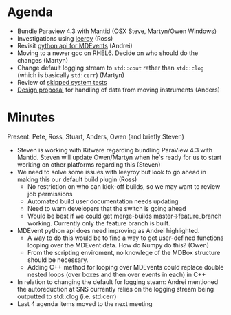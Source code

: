 Agenda
======

* Bundle Paraview 4.3 with Mantid (OSX Steve, Martyn/Owen Windows)
* Investigations using [leeroy](https://github.com/jfrazelle/leeroy) (Ross)
* Revisit [python api for MDEvents](https://github.com/mantidproject/documents/blob/master/Design/pythonAlgorithmsForMDEvents.rst) (Andrei)
* Moving to a newer gcc on RHEL6. Decide on who should do the changes (Martyn)
* Change default logging stream to `std::cout` rather than `std::clog` (which is basically `std:cerr`) (Martyn)
* Review of [skipped system tests](http://developer.mantidproject.org/systemtests/)
* [Design proposal](https://github.com/mantidproject/documents/blob/master/Design/HandlingMovingInstruments.md) for handling of data from moving instruments (Anders) 

Minutes
=======

Present: Pete, Ross, Stuart, Anders, Owen (and briefly Steven)

* Steven is working with Kitware regarding bundling ParaView 4.3 with Mantid. Steven will update Owen/Martyn when he's ready for us to start working on other platforms regarding this (Steven)
* We need to solve some issues with leeyroy but look to go ahead in making this our default build plugin (Ross)
  *  No restriction on who can kick-off builds, so we may want to review job permissions
  *  Automated build user documentation needs updating
  *  Need to warn developers that the switch is going ahead
  *  Would be best if we could get merge-builds master->feature_branch working. Currently only the feature branch is built.
* MDEvent python api does need improving as Andrei highlighted. 
  * A way to do this would be to find a way to get user-defined functions looping over the MDEvent data. How do Numpy do this? (Owen)
  * From the scripting enviroment, no knowlege of the MDBox structure should be necessary.
  * Adding C++ method for looping over MDEvents could replace double nested loops (over boxes and then over events in each) in C++
* In relation to changing the default for logging steam: Andrei mentioned the autoreduction at SNS currently relies on the logging stream being outputted to std::clog (i.e. std:cerr) 
* Last 4 agenda items moved to the next meeting
